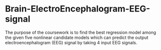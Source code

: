 # Brain-ElectroEncephalogram-EEG-signal
The purpose of the coursework is to find the best regression model among the given five nonlinear candidate models which can predict the output electroencephalogram (EEG) signal by taking 4 input EEG signals. 
